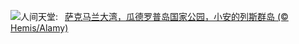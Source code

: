 ![](https://www.bing.com/th?id=OHR.Antilles_ZH-CN8267285876_UHD.jpg&w=1000)人间天堂:&nbsp;&ensp;[萨克马兰大湾，瓜德罗普岛国家公园，小安的列斯群岛 (© Hemis/Alamy)](https://www.bing.com/th?id=OHR.Antilles_ZH-CN8267285876_UHD.jpg)
<br><br/>
